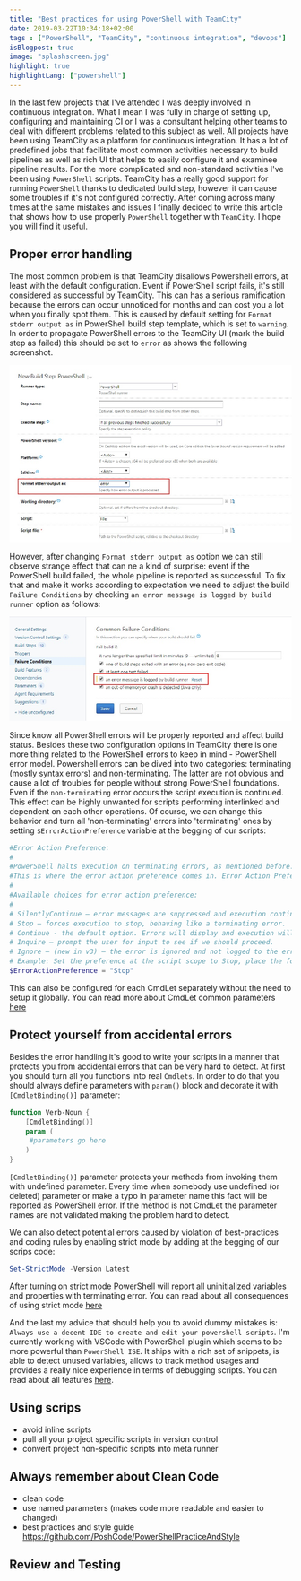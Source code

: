 ```yaml
---
title: "Best practices for using PowerShell with TeamCity"
date: 2019-03-22T10:34:18+02:00
tags : ["PowerShell", "TeamCity", "continuous integration", "devops"]
isBlogpost: true
image: "splashscreen.jpg"
highlight: true
highlightLang: ["powershell"]
---
```



In the last few projects that I've attended I was deeply involved in continuous integration. What I mean I was fully in charge of setting up, configuring and maintaining CI or I was a consultant helping other teams to deal with different problems related to this subject as well. All projects have been using TeamCity as a platform for continuous integration. It has a lot of predefined jobs that facilitate most common activities necessary to build pipelines as well as rich UI that helps to easily configure it and examinee pipeline results. For the more complicated and non-standard activities I've been using `PowerShell` scripts. TeamCity has a really good support for running `PowerShell` thanks to dedicated build step, however it can cause some troubles if it's not configured correctly. After coming across many times at the same mistakes and issues I finally decided to write this article that shows how to use properly `PowerShell` together with `TeamCity`. I hope you will find it useful.


## Proper error handling

The most common problem is that TeamCity disallows Powershell errors, at least with the default configuration. Event if PowerShell script fails, it's still considered as successful by TeamCity. This can has a serious ramification because the errors can occur unnoticed for months and can cost you a lot when you finally spot them. This is caused by default setting for `Format stderr output as` in PowerShell build step template, which is set to `warning`.  In order to propagate PowerShell errors to the TeamCity UI (mark the build step as failed) this should be set to `error` as shows the following screenshot.

![](error_handling_for_ps.jpg)

However, after changing `Format stderr output as` option we can still observe strange effect that can ne a kind of surprise: event if the PowerShell build failed, the whole pipeline is reported as successful. To fix that and make it works according to expectation we need to adjust the build `Failure Conditions` by checking `an error message is logged by build runner` option as follows: 

![](teamcity_failure_condition.jpg)


Since know all PowerShell errors will be properly reported and affect build status. Besides these two configuration options in TeamCity there is one more thing related to the PowerShell errors to keep in mind - PowerShell error model. Powershell errors can be dived into two categories: terminating (mostly syntax errors) and non-terminating. The latter are not obvious and cause a lot of troubles for people without strong PowerShell foundations. Even if the `non-terminating` error occurs the script execution is continued. This effect can be highly unwanted for scripts performing interlinked and dependent on each other operations. Of course, we can change this behavior and turn all 'non-terminating' errors into 'terminating' ones by setting `$ErrorActionPreference` variable at the begging of our scripts:

```powershell
#Error Action Preference:
#
#PowerShell halts execution on terminating errors, as mentioned before. For non-terminating errors we have the option to tell PowerShell how to handle these situations. 
#This is where the error action preference comes in. Error Action Preference allows us to specify the desired behavior for a non-terminating error; it can be scoped at the command level or all the way up to the script level.
#
#Available choices for error action preference:
#
# SilentlyContinue – error messages are suppressed and execution continues.
# Stop – forces execution to stop, behaving like a terminating error.
# Continue - the default option. Errors will display and execution will continue.
# Inquire – prompt the user for input to see if we should proceed.
# Ignore – (new in v3) – the error is ignored and not logged to the error stream. Has very restricted usage scenarios.
# Example: Set the preference at the script scope to Stop, place the following near the top of the script file:
$ErrorActionPreference = "Stop"
```

This can also be configured for each CmdLet separately without the need to setup it globally. You can read more about CmdLet common parameters [here](https://docs.microsoft.com/en-us/powershell/module/microsoft.powershell.core/about/about_commonparameters?view=powershell-6)

## Protect yourself from accidental errors

Besides the error handling it's good to write your scripts in a manner that protects you from accidental errors that can be very hard to detect. At first you should turn all you functions into real `Cmdlets`. In order to do that you should always define parameters with `param()` block and decorate it with `[CmdletBinding()]` parameter:

```powershell
function Verb-Noun {
    [CmdletBinding()]
    param (
     #parameters go here   
    )    
}
```

`[CmdletBinding()]` parameter protects your methods from invoking them with undefined parameter. Every time when somebody use undefined (or deleted) parameter or make a typo in parameter name this fact will be reported as PowerShell error.  If the method is not CmdLet the parameter names are not validated making the problem hard to detect.

We can also detect potential errors caused by violation of best-practices and coding rules by enabling strict mode by adding at the begging of our scrips code:

```powershell
Set-StrictMode -Version Latest
```

After turning on strict mode PowerShell will report all uninitialized variables and properties with terminating error. You can read about all consequences of using strict mode [here](https://docs.microsoft.com/en-us/powershell/module/microsoft.powershell.core/set-strictmode?view=powershell-6)



And the last my advice that should help you to avoid dummy mistakes is: `Always use a decent IDE to create and edit your powershell scripts`. I'm currently working with VSCode  with PowerShell plugin which seems to be more powerful than `PowerShell ISE`. It ships with a rich set of snippets, is able to detect unused variables, allows to track method usages and provides a really nice experience in terms of debugging scripts. You can read about all features [here](https://code.visualstudio.com/docs/languages/powershell).


## Using scrips
- avoid inline scripts
- pull all your project specific scripts in version control
- convert project non-specific scripts into meta runner

## Always remember about Clean Code
- clean code
- use named parameters (makes code more readable and easier to changed)
- best practices and style guide https://github.com/PoshCode/PowerShellPracticeAndStyle


## Review and Testing